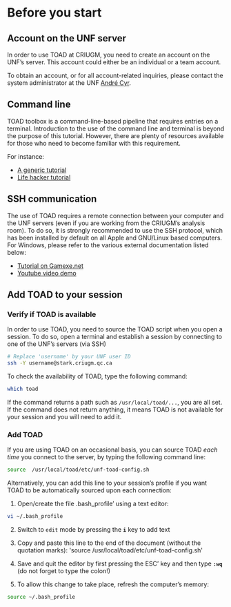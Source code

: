 # Before you start

## Account on the UNF server
In order to use TOAD at CRIUGM, you need to create an account on the UNF’s server. 
This account could either be an individual or a team account.

To obtain an account, or for all account-related inquiries, please contact the system administrator at the UNF [André Cyr](mailto:andre.cyr@criugm.qc.ca).

## Command line
TOAD toolbox is a command-line-based pipeline that requires entries on a terminal.
Introduction to the use of the command line and terminal is beyond the purpose of this tutorial.
However, there are plenty of resources available for those who need to become familiar with this requirement. 

For instance:

- [A generic tutorial](http://www.davidbaumgold.com/tutorials/command-line/)
- [Life hacker tutorial](http://lifehacker.com/5633909/who-needs-a-mouse-learn-to-use-the-command-line-for-almost-anything)

## SSH communication
The use of TOAD requires a remote connection between your computer and the UNF servers (even if you are working from the CRIUGM’s analysis room). To do so, it is strongly recommended to use the SSH protocol, which has been installed by default on all Apple and GNU/Linux based computers. For Windows, please refer to the various external documentation listed below:

- [Tutorial on Gamexe.net](http://www.gamexe.net/other/beginner-guide-ssh/)
- [Youtube video demo](https://www.youtube.com/watch?v=9CZphjhQxIQ)

## Add TOAD to your session

### Verify if TOAD is available
In order to use TOAD, you need to source the TOAD script when you open a session. 
To do so, open a terminal and establish a session by connecting to one of the UNF’s servers (via SSH)

~~~bash
# Replace 'username' by your UNF user ID
ssh -Y username@stark.criugm.qc.ca
~~~

To check the availability of TOAD, type the following command:

~~~bash
which toad
~~~

If the command returns a path such as `/usr/local/toad/...`, you are all set. 
If the command does not return anything, it means TOAD is not available for your session and you will need to add it.

### Add TOAD
If you are using TOAD on an occasional basis, you can source TOAD *each time* you connect to the server, by typing the following command line:

~~~bash
source  /usr/local/toad/etc/unf-toad-config.sh
~~~

Alternatively, you can add this line to your session’s profile if you want TOAD to be automatically sourced upon each connection:

1. Open/create the file .bash_profile’ using a text editor:

~~~bash
vi ~/.bash_profile
~~~

2. Switch to `edit` mode by pressing the **`i`** key to add text

3. Copy and paste this line to the end of the document (without the quotation marks): 'source  /usr/local/toad/etc/unf-toad-config.sh'

4. Save and quit the editor by first pressing the ESC’ key and then type **`:wq`** (do not forget to type the colon!)

5. To allow this change to take place, refresh the computer’s memory:

~~~bash
source ~/.bash_profile
~~~
 
